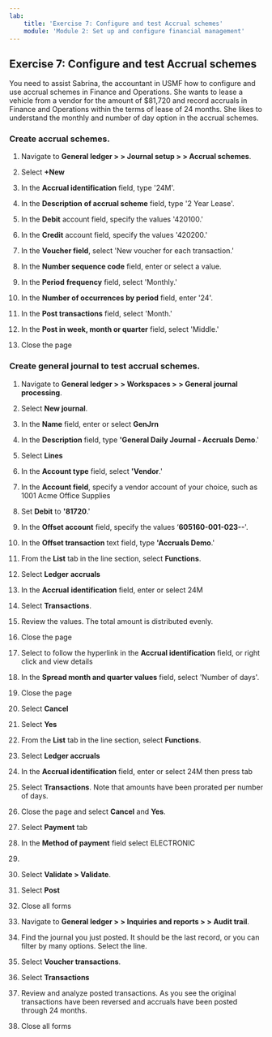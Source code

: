 ```yaml
---
lab:
    title: 'Exercise 7: Configure and test Accrual schemes'
    module: 'Module 2: Set up and configure financial management'
---
```


## Exercise 7: Configure and test Accrual schemes

You need to assist Sabrina, the accountant in USMF how to configure and use accrual schemes in Finance and Operations. She wants to lease a vehicle from a vendor for the amount of $81,720 and record accruals in Finance and Operations within the terms of lease of 24 months. She likes to understand the monthly and number of day option in the accrual schemes. 

 

### Create accrual schemes.



1. Navigate to **General ledger &gt; &gt; Journal setup &gt; &gt; Accrual schemes**.

2. Select **+New**

3. In the **Accrual identification** field, type '24M'.

4. In the **Description** **of accrual scheme** field, type '2 Year Lease'.

5. In the **Debit** account field, specify the values '420100.'

6. In the **Credit** account field, specify the values '420200.'

7. In the **Voucher field**, select 'New voucher for each transaction.'

8. In the **Number sequence code** field, enter or select a value.

9. In the **Period** **frequency** field, select 'Monthly.'

10. In the **Number of occurrences by period** field, enter '24'.

11. In the **Post transactions** field, select 'Month.'

12. In the **Post in week, month or quarter** field, select 'Middle.'

13. Close the page


### Create general journal to test accrual schemes.



1. Navigate to **General ledger &gt; &gt; Workspaces &gt; &gt; General journal processing**.

2. Select **New journal**.

3. In the **Name** field, enter or select **GenJrn** 

4. In the **Description** field, type **'General Daily Journal - Accruals Demo**.'

5. Select **Lines**

6. In the **Account type** field, select **'Vendor**.'

7. In the **Account field**, specify a vendor account of your choice, such as 1001 Acme Office Supplies

8. Set **Debit** to **'81720**.'

9. In the **Offset account** field, specify the values ‘**605160-001-023--**'.

10. In the **Offset transaction** text field, type **'Accruals Demo**.'

11. From the **List** tab in the line section, select **Functions**.

12. Select **Ledger** **accruals**

13. In the **Accrual** **identification** field, enter or select 24M

14. Select **Transactions**.

15. Review the values. The total amount is distributed evenly.

16. Close the page

17. Select to follow the hyperlink in the **Accrual identification** field, or right click and view details

18. In the **Spread month and quarter values** field, select 'Number of days'.

19. Close the page

20. Select **Cancel**

21. Select **Yes**

22. From the **List** tab in the line section, select **Functions**.

23. Select **Ledger accruals**

24. In the **Accrual identification** field, enter or select 24M then press tab

25. Select **Transactions**. Note that amounts have been prorated per number of days.

26. Close the page and select **Cancel** and **Yes**.

27. Select **Payment** tab

28. In the **Method of payment** field select ‌ELECTRONIC

29.  

30. Select **Validate &gt; Validate**.

31. Select **Post**

32. Close all forms

33. Navigate to **General ledger &gt; &gt; Inquiries and reports &gt; &gt; Audit trail**.

34. Find the journal you just posted. It should be the last record, or you can filter by many options. Select the line.

35. Select **Voucher transactions**.

36. Select **Transactions**

37. Review and analyze posted transactions. As you see the original transactions have been reversed and accruals have been posted through 24 months.

38. Close all forms


 
